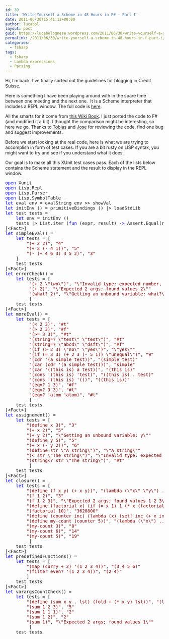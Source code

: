 ```yaml
---
id: 39
title: 'Write Yourself a Scheme in 48 Hours in F# – Part I'
date: 2011-06-30T15:41:12+00:00
author: lucabol
layout: post
guid: https://lucabolognese.wordpress.com/2011/06/30/write-yourself-a-scheme-in-48-hours-in-f-part-i/
permalink: /2011/06/30/write-yourself-a-scheme-in-48-hours-in-f-part-i/
categories:
  - fsharp
tags:
  - fsharp
  - Lambda expressions
  - Parsing
---
```

Hi, I’m back. I’ve finally sorted out the guidelines for blogging in Credit Suisse. 

Here is something I have been playing around with in the spare time between one meeting and the next one.&#160; It is a Scheme interpreter that includes a REPL window. The full code is [here](http://code.msdn.microsoft.com/Write-Yourself-a-Scheme-in-d50ae449).

All the smarts for it come from [this Wiki Book](http://en.wikibooks.org/wiki/Write_Yourself_a_Scheme_in_48_Hours). I just ported the code to F# (and modified it a bit). I thought the comparison might be interesting, so here we go. Thanks to [Tobias](http://gedell.net/) and [Jose](http://www.haskellers.com/user/pepeiborra) for reviewing the code, find one bug and suggest improvements.

Before we start looking at the real code, here is what we are trying to accomplish in form of test cases. If you are a bit rusty on LISP syntax, you might want to try and see if you understand what it does.

Our goal is to make all this XUnit test cases pass. Each of the lists below contains the Scheme statement and the result to display in the REPL window.</p> 

<pre class="code"><span style="color:blue;">open </span>Xunit
<span style="color:blue;">open </span>Lisp.Repl
<span style="color:blue;">open </span>Lisp.Parser
<span style="color:blue;">open </span>Lisp.SymbolTable
<span style="color:blue;">let </span>eval env = evalString env &gt;&gt; showVal
<span style="color:blue;">let </span>initEnv () = primitiveBindings () |&gt; loadStdLib
<span style="color:blue;">let </span>test tests =
    <span style="color:blue;">let </span>env = initEnv ()
    tests |&gt; List.iter (<span style="color:blue;">fun </span>(expr, result) <span style="color:blue;">-&gt; </span>Assert.Equal(result, eval env expr))
[&lt;Fact&gt;]
<span style="color:blue;">let </span>simpleEval() =
    <span style="color:blue;">let </span>tests = [
        <span style="color:maroon;">"(+ 2 2)"</span>, <span style="color:maroon;">"4"
        "(+ 2 (- 4 1))"</span>, <span style="color:maroon;">"5"
        "(- (+ 4 6 3) 3 5 2)"</span>, <span style="color:maroon;">"3"
    </span>]
    test tests
[&lt;Fact&gt;]
<span style="color:blue;">let </span>errorCheck() =
    <span style="color:blue;">let </span>tests = [
         <span style="color:maroon;">"(+ 2 \"two\")"</span>, <span style="color:maroon;">"\"Invalid type: expected number, found \"two\"\""
         "(+ 2)"</span>, <span style="color:maroon;">"\"Expected 2 args; found values 2\""
         "(what? 2)"</span>, <span style="color:maroon;">"\"Getting an unbound variable: what?\""
         </span>]
    test tests
[&lt;Fact&gt;]
<span style="color:blue;">let </span>moreEval() =
    <span style="color:blue;">let </span>tests = [
         <span style="color:maroon;">"(&lt; 2 3)"</span>, <span style="color:maroon;">"#t"
         "(&gt; 2 3)"</span>, <span style="color:maroon;">"#f"
         "(&gt;= 3 3)"</span>, <span style="color:maroon;">"#t"
         "(string=? \"test\" \"test\")"</span>, <span style="color:maroon;">"#t"
         "(string=? \"abcd\" \"dsft\")"</span>, <span style="color:maroon;">"#f"
         "(if (&gt; 2 3) \"no\" \"yes\")"</span>, <span style="color:maroon;">"\"yes\""
         "(if (= 3 3) (+ 2 3 (- 5 1)) \"unequal\")"</span>, <span style="color:maroon;">"9"
         "(cdr '(a simple test))"</span>, <span style="color:maroon;">"(simple test)"
         "(car (cdr '(a simple test)))"</span>, <span style="color:maroon;">"simple"
         "(car '((this is) a test))"</span>, <span style="color:maroon;">"(this is)"
         "(cons '(this is) 'test)"</span>, <span style="color:maroon;">"((this is) . test)"
         "(cons '(this is) '())"</span>, <span style="color:maroon;">"((this is))"
         "(eqv? 1 3)"</span>, <span style="color:maroon;">"#f"
         "(eqv? 3 3)"</span>, <span style="color:maroon;">"#t"
         "(eqv? 'atom 'atom)"</span>, <span style="color:maroon;">"#t"
         </span>]
    test tests
[&lt;Fact&gt;]
<span style="color:blue;">let </span>assignement() =
    <span style="color:blue;">let </span>tests = [
        <span style="color:maroon;">"(define x 3)"</span>, <span style="color:maroon;">"3"
        "(+ x 2)"</span>, <span style="color:maroon;">"5"
        "(+ y 2)"</span>, <span style="color:maroon;">"\"Getting an unbound variable: y\""
        "(define y 5)"</span>, <span style="color:maroon;">"5"
        "(+ x (- y 2))"</span>, <span style="color:maroon;">"6"
        "(define str \"A string\")"</span>, <span style="color:maroon;">"\"A string\""
        "(&lt; str \"The string\")"</span>, <span style="color:maroon;">"\"Invalid type: expected number, found \"A string\"\""
        "(string&lt;? str \"The string\")"</span>, <span style="color:maroon;">"#t"
         </span>]
    test tests
[&lt;Fact&gt;]
<span style="color:blue;">let </span>closure() =
    <span style="color:blue;">let </span>tests = [
        <span style="color:maroon;">"(define (f x y) (+ x y))"</span>, <span style="color:maroon;">"(lambda (\"x\" \"y\") ...)"
        "(f 1 2)"</span>, <span style="color:maroon;">"3"
        "(f 1 2 3)"</span>, <span style="color:maroon;">"\"Expected 2 args; found values 1 2 3\""
        "(define (factorial x) (if (= x 1) 1 (* x (factorial (- x 1)))))"</span>, <span style="color:maroon;">"(lambda (\"x\") ...)"
        "(factorial 10)"</span>, <span style="color:maroon;">"3628800"
        "(define (counter inc) (lambda (x) (set! inc (+ x inc)) inc))"</span>, <span style="color:maroon;">"(lambda (\"inc\") ...)"
        "(define my-count (counter 5))"</span>, <span style="color:maroon;">"(lambda (\"x\") ...)"
        "(my-count 3)"</span>, <span style="color:maroon;">"8"
        "(my-count 6)"</span>, <span style="color:maroon;">"14"
        "(my-count 5)"</span>, <span style="color:maroon;">"19"
         </span>]
    test tests
[&lt;Fact&gt;]
<span style="color:blue;">let </span>predefinedFunctions() =
    <span style="color:blue;">let </span>tests = [
        <span style="color:maroon;">"(map (curry + 2) '(1 2 3 4))"</span>, <span style="color:maroon;">"(3 4 5 6)"
        "(filter even? '(1 2 3 4))"</span>, <span style="color:maroon;">"(2 4)"
        </span>]
    test tests
[&lt;Fact&gt;]
<span style="color:blue;">let </span>varargsCountCheck() =
    <span style="color:blue;">let </span>tests = [
        <span style="color:maroon;">"(define (sum x y . lst) (fold + (* x y) lst))"</span>, <span style="color:maroon;">"(lambda (\"x\" \"y\" . lst) ...)"
        "(sum 1 2 3)"</span>, <span style="color:maroon;">"5"
        "(sum 1 1 1)"</span>, <span style="color:maroon;">"2"
        "(sum 1 2)"</span>, <span style="color:maroon;">"2"
        "(sum 1)"</span>, <span style="color:maroon;">"\"Expected 2 args; found values 1\""
         </span>]
    test tests</pre>

